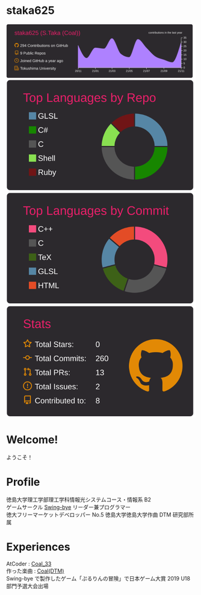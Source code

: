 # staka625

[![](https://raw.githubusercontent.com/staka625/staka625/main/profile-summary-card-output/monokai/0-profile-details.svg)](https://github.com/vn7n24fzkq/github-profile-summary-cards)
[![](https://raw.githubusercontent.com/staka625/staka625/main/profile-summary-card-output/monokai/1-repos-per-language.svg)](https://github.com/vn7n24fzkq/github-profile-summary-cards)
[![](https://raw.githubusercontent.com/staka625/staka625/main/profile-summary-card-output/monokai/2-most-commit-language.svg)](https://github.com/vn7n24fzkq/github-profile-summary-cards)
[![](https://raw.githubusercontent.com/staka625/staka625/main/profile-summary-card-output/monokai/3-stats.svg)](https://github.com/vn7n24fzkq/github-profile-summary-cards)

# Welcome!

ようこそ！

# Profile

徳島大学理工学部理工学科情報光システムコース・情報系 B2  
ゲームサークル [Swing-bye](http://swing-bye.github.io) リーダー兼プログラマー  
徳大フリーマーケットデベロッパー No.5
徳島大学徳島大学作曲 DTM 研究部所属

# Experiences

AtCoder : [Coal_33](https://atcoder.jp/users/Coal_33)  
作った楽曲 : [Coal(DTM)](https://coal-ongaku.github.io)  
Swing-bye で製作したゲーム「ぷるりんの冒険」で日本ゲーム大賞 2019 U18 部門予選大会出場
